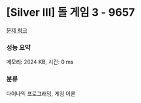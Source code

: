# [Silver III] 돌 게임 3 - 9657 

[문제 링크](https://www.acmicpc.net/problem/9657) 

### 성능 요약

메모리: 2024 KB, 시간: 0 ms

### 분류

다이나믹 프로그래밍, 게임 이론
